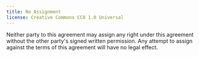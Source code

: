 ```yaml
---
title: No Assignment
license: Creative Commons CC0 1.0 Universal
---
```


Neither party to this agreement may assign any right under this agreement without the other party's signed written permission.  Any attempt to assign against the terms of this agreement will have no legal effect.
